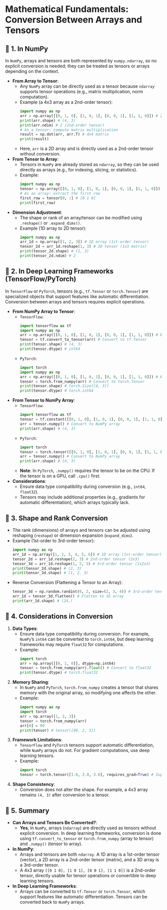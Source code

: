 # Mathematical Fundamentals: Conversion Between Arrays and Tensors

## 📖 **1. In NumPy**
In `NumPy`, arrays and tensors are both represented by `numpy.ndarray`, so no explicit conversion is needed; they can be treated as tensors or arrays depending on the context.
- **From Array to Tensor**:
  - Any `NumPy` array can be directly used as a tensor because `ndarray` supports tensor operations (e.g., matrix multiplication, norm computation).
  - Example (a 4x3 array as a 2nd-order tensor):
    ```python
    import numpy as np
    arr = np.array([[0, 1, 0], [1, 0, 1], [0, 0, 1], [1, 1, 0]]) # 2D array
    print(arr.shape) # (4, 3)
    print(arr.ndim) # 2 (2nd-order tensor)
    # As a tensor: compute matrix multiplication
    result = np.dot(arr, arr.T) # 4x4 matrix
    print(result)
    ```
  - Here, `arr` is a 2D array and is directly used as a 2nd-order tensor without conversion.
- **From Tensor to Array**:
  - Tensors in `NumPy` are already stored as `ndarray`, so they can be used directly as arrays (e.g., for indexing, slicing, or statistics).
  - Example:
    ```python
    import numpy as np
    tensor = np.array([[0, 1, 0], [1, 0, 1], [0, 0, 1], [1, 1, 0]]) # 2nd-order tensor
    # As an array: extract the first row
    first_row = tensor[0, :] # [0 1 0]
    print(first_row)
    ```
- **Dimension Adjustment**:
  - The shape or rank of an array/tensor can be modified using `.reshape()` or `.expand_dims()`.
  - Example (1D array to 2D tensor):
    ```python
    import numpy as np
    arr_1d = np.array([1, 2, 3]) # 1D array (1st-order tensor)
    tensor_2d = arr_1d.reshape(1, 3) # 2D tensor (1x3 matrix)
    print(tensor_2d.shape) # (1, 3)
    print(tensor_2d.ndim) # 2
    ```

## 📖 **2. In Deep Learning Frameworks (TensorFlow/PyTorch)**
In `TensorFlow` or `PyTorch`, tensors (e.g., `tf.Tensor` or `torch.Tensor`) are specialized objects that support features like automatic differentiation. Conversion between arrays and tensors requires explicit operations.
- **From NumPy Array to Tensor**:
  - `TensorFlow`:
    ```python
    import tensorflow as tf
    import numpy as np
    arr = np.array([[0, 1, 0], [1, 0, 1], [0, 0, 1], [1, 1, 0]]) # NumPy array
    tensor = tf.convert_to_tensor(arr) # Convert to tf.Tensor
    print(tensor.shape) # (4, 3)
    print(tensor.dtype) # int64
    ```
  - `PyTorch`:
    ```python
    import torch
    import numpy as np
    arr = np.array([[0, 1, 0], [1, 0, 1], [0, 0, 1], [1, 1, 0]]) # NumPy array
    tensor = torch.from_numpy(arr) # Convert to torch.Tensor
    print(tensor.shape) # torch.Size([4, 3])
    print(tensor.dtype) # torch.int64
    ```
- **From Tensor to NumPy Array**:
  - `TensorFlow`:
    ```python
    import tensorflow as tf
    tensor = tf.constant([[0, 1, 0], [1, 0, 1], [0, 0, 1], [1, 1, 0]]) # tf.Tensor
    arr = tensor.numpy() # Convert to NumPy array
    print(arr.shape) # (4, 3)
    ```
  - `PyTorch`:
    ```python
    import torch
    tensor = torch.tensor([[0, 1, 0], [1, 0, 1], [0, 0, 1], [1, 1, 0]]) # torch.Tensor
    arr = tensor.numpy() # Convert to NumPy array
    print(arr.shape) # (4, 3)
    ```
  - **Note**: In `PyTorch`, `.numpy()` requires the tensor to be on the CPU. If the tensor is on a GPU, call `.cpu()` first.
- **Considerations**:
  - Ensure data type compatibility during conversion (e.g., `int64`, `float32`).
  - Tensors may include additional properties (e.g., gradients for automatic differentiation), which arrays typically lack.

## 📖 **3. Shape and Rank Conversion**
- The rank (dimensions) of arrays and tensors can be adjusted using reshaping (`reshape`) or dimension expansion (`expand_dims`).
- Example (1st-order to 3rd-order tensor):
  ```python
  import numpy as np
  arr_1d = np.array([1, 2, 3, 4, 5, 6]) # 1D array (1st-order tensor)
  tensor_2d = arr_1d.reshape(2, 3) # 2nd-order tensor (2x3)
  tensor_3d = arr_1d.reshape(1, 2, 3) # 3rd-order tensor (1x2x3)
  print(tensor_2d.shape) # (2, 3)
  print(tensor_3d.shape) # (1, 2, 3)
  ```
- Reverse Conversion (Flattening a Tensor to an Array):
  ```python
  tensor_3d = np.random.randint(0, 2, size=(2, 3, 4)) # 3rd-order tensor
  arr_1d = tensor_3d.flatten() # Flatten to 1D array
  print(arr_1d.shape) # (24,)
  ```



## 📖 **4. Considerations in Conversion**
1. **Data Types**:
   - Ensure data type compatibility during conversion. For example, `NumPy`’s `int64` can be converted to `torch.int64`, but deep learning frameworks may require `float32` for computations.
   - Example:
     ```python
     import torch
     arr = np.array([[0, 1, 0]], dtype=np.int64)
     tensor = torch.from_numpy(arr).float() # Convert to float32
     print(tensor.dtype) # torch.float32
     ```
2. **Memory Sharing**:
   - In `NumPy` and `PyTorch`, `torch.from_numpy` creates a tensor that shares memory with the original array, so modifying one affects the other.
   - Example:
     ```python
     import numpy as np
     import torch
     arr = np.array([1, 2, 3])
     tensor = torch.from_numpy(arr)
     arr[0] = 99
     print(tensor) # tensor([99, 2, 3])
     ```
3. **Framework Limitations**:
   - `TensorFlow` and `PyTorch` tensors support automatic differentiation, while `NumPy` arrays do not. For gradient computations, use deep learning tensors.
   - Example:
     ```python
     import torch
     tensor = torch.tensor([1.0, 2.0, 3.0], requires_grad=True) # Supports gradients
     ```
4. **Shape Consistency**:
   - Conversion does not alter the shape. For example, a 4x3 array remains `(4, 3)` after conversion to a tensor.



## 📖 **5. Summary**
- **Can Arrays and Tensors Be Converted?**:
  - **Yes**, in `NumPy`, arrays (`ndarray`) are directly used as tensors without explicit conversion. In deep learning frameworks, conversion is done using `tf.convert_to_tensor` or `torch.from_numpy` (array to tensor) and `.numpy()` (tensor to array).
- **In NumPy**:
  - Arrays and tensors are both `ndarray`. A 1D array is a 1st-order tensor (vector), a 2D array is a 2nd-order tensor (matrix), and a 3D array is a 3rd-order tensor.
  - A 4x3 array `[[0 1 0], [1 0 1], [0 0 1], [1 1 0]]` is a 2nd-order tensor, directly usable for tensor operations or convertible to deep learning tensors.
- **In Deep Learning Frameworks**:
  - Arrays can be converted to `tf.Tensor` or `torch.Tensor`, which support features like automatic differentiation. Tensors can be converted back to `NumPy` arrays.
